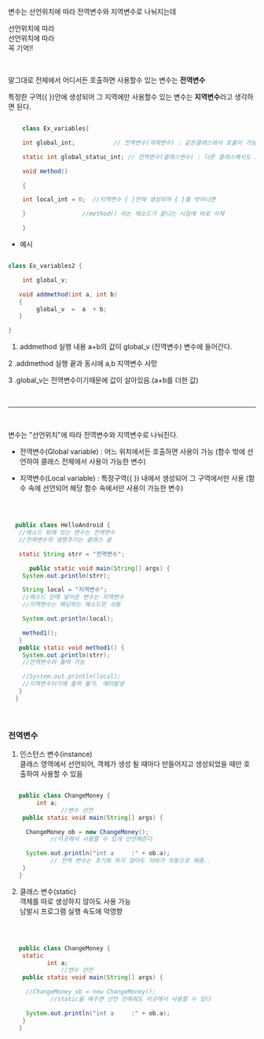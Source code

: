 변수는 선언위치에 따라 전역변수와 지역변수로 나눠지는데

선언위치에 따라 <br/>
선언위치에 따라 <br/>
꼭 기억!!

 
<br/>

말그대로 전체에서 어디서든 호출하면 사용할수 있는 변수는 **전역변수**

특정한 구역({ })안에 생성되어 그 지역에만 사용할수 있는 변수는 **지역변수**라고 생각하면 된다.

```java

    class Ex_variables{

    int global_int;           // 전역변수(객체변수) : 같은클래스에서 호출이 가능

    static int global_statuc_int; // 전역변수(클래스변수) : 다른 클래스에서도 호출이 가능

    void method()

    {

    int local_int = 0;  //지역변수 { }안에 생성되며 { }를 벗어나면

    }                //method() 라는 메소드가 끝나는 시점에 바로 삭제

    }

```

- 예시

```java

class Ex_variables2 {

    int global_v;

   void addmethod(int a, int b)
   {
        global_v  =  a  + b;
   } 

} 

```

1. addmethod 실행 내용
a+b의 값이 global_v (전역변수) 변수에 들어간다.

2 .addmethod 실행 끝과 동시에 a,b 지역변수 사망

3 .global_v는 전역변수이기때문에 값이 살아있음.(a+b를 더한 값)


<br/>

---

<br/>

변수는 "선언위치"에 따라 전역변수와 지역변수로 나눠진다.

* 전역변수(Global variable) : 어느 위치에서든 호출하면 사용이 가능
(함수 밖에 선언하여 클래스 전체에서 사용이 가능한 변수)

* 지역변수(Local variable) : 특정구역({ }) 내에서 생성되어 그 구역에서만 사용
(함수 속에 선언되어 해당 함수 속에서만 사용이 가능한 변수)

<br/>

```java

  public class HelloAndroid {
   //메소드 밖에 있는 변수는 전역변수
   //전역변수의 생명주기는 클래스 끝

   static String strr = "전역변수";

      public static void main(String[] args) {
    System.out.println(strr);

    String local = "지역변수";
    //메소드 안에 넣어준 변수는 지역변수
    //지역변수는 해당하는 메소드만 사용

    System.out.println(local);

    method1();
   }
   public static void method1() {
    System.out.println(strr);
    //전역변수라 출력 가능

    //System.out.println(local);
    //지역변수이기에 출력 불가. 에러발생
   }
  }

```

<br/>

### 전역변수

1. 인스턴스 변수(instance) <br/>
클래스 영역에서 선언되어, 객체가 생성 될 때마다 만들어지고 생성되었을 때만 호출하여 사용할 수 있음

```java

   public class ChangeMoney {
        int a;
               //변수 선언
    public static void main(String[] args) {

     ChangeMoney ob = new ChangeMoney();
            //이곳에서 사용할 수 있게 선언해준다

     System.out.println("int a     :" + ob.a);
            // 전역 변수는 초기화 하지 않아도 자바가 자동으로 해줌..
    }
   }

```

2. 클래스 변수(static) <br/>
객체를 따로 생성하지 않아도 사용 가능 <br/>
남발시 프로그램 실행 속도에 악영향

<br/>

```java

   public class ChangeMoney {
    static
           int a;
               //변수 선언
    public static void main(String[] args) {

     //ChangeMoney ob = new ChangeMoney();
            //static을 해주면 선언 안해줘도 이곳에서 사용할 수 있다

     System.out.println("int a     :" + ob.a);
    }
   }

```
